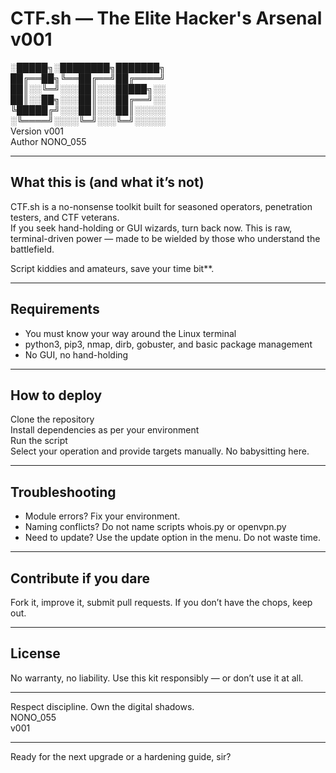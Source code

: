 # CTF.sh — The Elite Hacker's Arsenal v001

░█████╗░████████╗███████╗  
██╔══██╗╚══██╔══╝██╔════╝  
██║░░╚═╝░░░██║░░░█████╗░░  
██║░░██╗░░░██║░░░██╔══╝░░  
╚█████╔╝░░░██║░░░██║░░░░░  
░╚════╝░░░░╚═╝░░░╚═╝░░░░░  
Version v001  
Author NONO_055  

---

## What this is (and what it’s not)

CTF.sh is a no-nonsense toolkit built for seasoned operators, penetration testers, and CTF veterans.  
If you seek hand-holding or GUI wizards, turn back now. This is raw, terminal-driven power — made to be wielded by those who understand the battlefield.

Script kiddies and amateurs, save your time bit**.


---

## Requirements

- You must know your way around the Linux terminal  
- python3, pip3, nmap, dirb, gobuster, and basic package management  
- No GUI, no hand-holding 

---

## How to deploy

Clone the repository  
Install dependencies as per your environment  
Run the script  
Select your operation and provide targets manually. No babysitting here.

---

## Troubleshooting

- Module errors? Fix your environment.  
- Naming conflicts? Do not name scripts whois.py or openvpn.py  
- Need to update? Use the update option in the menu. Do not waste time.  

---

## Contribute if you dare

Fork it, improve it, submit pull requests. If you don’t have the chops, keep out.

---

## License

No warranty, no liability. Use this kit responsibly — or don’t use it at all.

---

Respect discipline. Own the digital shadows.  
NONO_055  
v001

---

Ready for the next upgrade or a hardening guide, sir?
